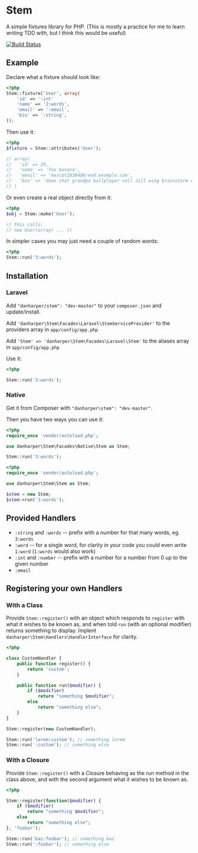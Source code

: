 # Stem

A simple fixtures library for PHP. (This is mostly a practice for me to learn writing TDD with, but I think this would be useful)

[![Build Status](https://travis-ci.org/danharper/Stem.png?branch=master)](https://travis-ci.org/danharper/Stem)

## Example

Declare what a fixture should look like:

```php
<?php
Stem::fixture('User', array(
	'id' => ':int'
	'name' => '2:words',
	'email' => ':email',
	'bio' => ':string',
));
```

Then use it:

```php
<?php
$fixture = Stem::attributes('User');

// array(
//   'id' => 29,
//   'name' => 'foo banana',
//   'email' => 'mascot28384@bread.example.com',
//   'bio' => 'dawn chat grandpa ballplayer cell Jill wing brainstorm chill Jills hunk ache'
// )
```

Or even create a real object directly from it:

```php
<?php
$obj = Stem::make('User');

// this calls:
// new User(array( ... ))
```

In simpler cases you may just need a couple of random words:

```php
<?php
Stem::run('3:words');
```


## Installation

### Laravel

Add `"danharper/stem": "dev-master"` to your `composer.json` and update/install.

Add `'danharper\Stem\Facades\Laravel\StemServiceProvider'` to the providers array in `app/config/app.php`

Add `'Stem' => 'danharper\Stem\Facades\Laravel\Stem'` to the aliases array in `app/config/app.php`

Use it:

```php
<?php

Stem::run('3:words');
```

### Native

Get it from Composer with `"danharper\stem": "dev-master"`.

Then you have two ways you can use it:

```php
<?php
require_once 'vendor/autoload.php';

use danharper\Stem\Facades\Native\Stem as Stem;

Stem::run('3:words');
```

```php
<?php
require_once 'vendor/autoload.php';

use danharper\Stem\Stem as Stem;

$stem = new Stem;
$stem->run('3:words');
```


## Provided Handlers

* `:string` and `:words` -- prefix with a number for that many words, eg. `3:words`
* `:word` -- for a single word, for clarity in your code you could even write `1:word` (`1:words` would also work)
* `:int` and `:number` -- prefix with a number for a number from 0 _up to_ the given number
* `:email`


## Registering your own Handlers

### With a Class

Provide `Stem::register()` with an object which responds to `register` with what it wishes to be known as, and when told `run` (with an optional modifier) returns something to display. Implent `danharper\Stem\Handlers\HandlerInterface` for clarity.

```php
<?php

class CustomHandler {
	public function register() {
		return 'custom';
	}

	public function run($modifier) {
		if ($modifier)
			return "something $modifier";
		else
			return "something else";
	}
}

Stem::register(new CustomHandler);

Stem::run('lorem:custom'); // something lorem
Stem::run(':custom'); // something else
```

### With a Closure

Provide `Stem::register()` with a Closure behaving as the run method in the class above, and with the second argument what it wishes to be known as.

```php
<?php

Stem::register(function($modifier) {
	if ($modifier)
		return "something $modifier";
	else
		return "something else";
}, 'foobar');

Stem::run('baz:foobar'); // something baz
Stem::run(':foobar'); // something else
```
